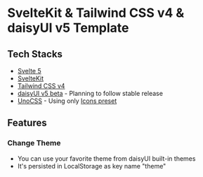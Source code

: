 # SvelteKit & Tailwind CSS v4 & daisyUI v5 Template

## Tech Stacks

- [Svelte 5](https://svelte.dev/docs/svelte/overview)
- [SvelteKit](https://svelte.dev/docs/kit/introduction)
- [Tailwind CSS v4](https://tailwindcss.com/)
- [daisyUI v5 beta](https://v5.daisyui.com/) - Planning to follow stable release
- [UnoCSS](https://unocss.dev/) - Using only [Icons preset](https://unocss.dev/presets/icons)

## Features

### Change Theme

- You can use your favorite theme from daisyUI built-in themes
- It's persisted in LocalStorage as key name "theme"
